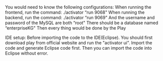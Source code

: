 You would need to know the following configurations:
When running the frontend, run the command:
./activator “run 9068"
When running the backend, run the command:
./activator “run 9069"
And the username and password of the MySQL are both “root"
There should be a database named “enterpriseKG"
Then every thing would be done by the Play


IDE setup:
Before importing the code to the IDE(Eclipse). You should first download play from official website and run the "activator ui". Import the code and generate Eclipse code first.
Then you can import the code into Eclipse without error.

